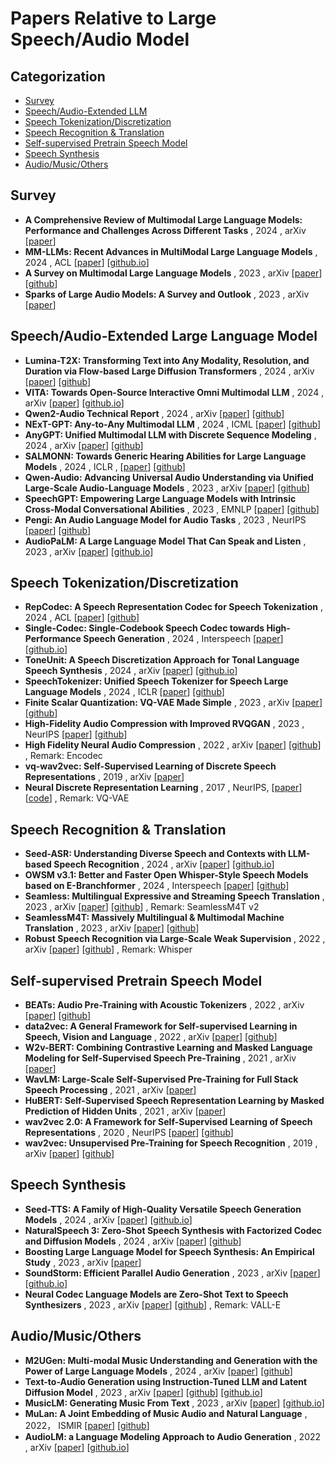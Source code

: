 # Papers Relative to Large Speech/Audio Model

## Categorization
- [Survey](#subtitle1)
- [Speech/Audio-Extended LLM](#subtitle2)
- [Speech Tokenization/Discretization](#subtitle3)
- [Speech Recognition & Translation](#subtitle4)
- [Self-supervised Pretrain Speech Model](#subtitle5)
- [Speech Synthesis](#subtitle6)
- [Audio/Music/Others](#subtitle7)


## Survey<a id="subtitle1"></a>
- **A Comprehensive Review of Multimodal Large Language Models: Performance and Challenges Across Different Tasks** , 2024 , arXiv [[paper](https://arxiv.org/pdf/2408.01319)]
- **MM-LLMs: Recent Advances in MultiModal Large Language Models** , 2024 , ACL [[paper](https://arxiv.org/pdf/2401.13601)] [[github.io](https://mm-llms.github.io/)]
- **A Survey on Multimodal Large Language Models** , 2023 , arXiv [[paper](https://arxiv.org/pdf/2306.13549)] [[github](https://github.com/BradyFU/Awesome-Multimodal-Large-Language-Models)]
- **Sparks of Large Audio Models: A Survey and Outlook** , 2023 , arXiv [[paper](https://arxiv.org/pdf/2308.12792)]

## Speech/Audio-Extended Large Language Model<a id="subtitle2"></a>
- **Lumina-T2X: Transforming Text into Any Modality, Resolution, and Duration via Flow-based Large Diffusion Transformers** , 2024 , arXiv [[paper](https://arxiv.org/pdf/2405.05945)] [[github](https://github.com/Alpha-VLLM/Lumina-T2X)]
- **VITA: Towards Open-Source Interactive Omni Multimodal LLM** , 2024 , arXiv [[paper](https://arxiv.org/pdf/2408.05211)] [[github.io](https://vita-home.github.io/)]
- **Qwen2-Audio Technical Report** , 2024 , arXiv [[paper](https://arxiv.org/pdf/2407.10759)] [[github](https://github.com/QwenLM/Qwen2-Audio)]
- **NExT-GPT: Any-to-Any Multimodal LLM** , 2024 , ICML [[paper](https://arxiv.org/pdf/2309.05519)] [[github](https://github.com/NExT-GPT/NExT-GPT)]
- **AnyGPT: Unified Multimodal LLM with Discrete Sequence Modeling** , 2024 , arXiv [[paper](https://arxiv.org/abs/2402.12226)] [[github](https://github.com/OpenMOSS/AnyGPT)]
- **SALMONN: Towards Generic Hearing Abilities for Large Language Models** , 2024 , ICLR , [[paper](https://openreview.net/pdf?id=14rn7HpKVk)] [[github](https://github.com/bytedance/SALMONN)]
- **Qwen-Audio: Advancing Universal Audio Understanding via Unified Large-Scale Audio-Language Models** , 2023 , arXiv [[paper](https://arxiv.org/pdf/2311.07919)] [[github](https://github.com/QwenLM/Qwen-Audio)]
- **SpeechGPT: Empowering Large Language Models with Intrinsic Cross-Modal Conversational Abilities** , 2023 , EMNLP [[paper](https://arxiv.org/pdf/2305.11000)] [[github](https://github.com/0nutation/SpeechGPT)]
- **Pengi: An Audio Language Model for Audio Tasks** , 2023 , NeurIPS [[paper](https://arxiv.org/pdf/2305.11834)] [[github](https://github.com/microsoft/Pengi)]
- **AudioPaLM: A Large Language Model That Can Speak and Listen** , 2023 , arXiv [[paper](https://arxiv.org/pdf/2306.12925)] [[github.io](https://google-research.github.io/seanet/audiopalm/examples/)]

## Speech Tokenization/Discretization<a id="subtitle3"></a>
- **RepCodec: A Speech Representation Codec for Speech Tokenization** , 2024 , ACL [[paper](https://arxiv.org/pdf/2309.00169)] [[github](https://github.com/mct10/RepCodec)]
- **Single-Codec: Single-Codebook Speech Codec towards High-Performance Speech Generation** , 2024 , Interspeech [[paper](https://arxiv.org/pdf/2406.07422)] [[github.io](https://kkksuper.github.io/Single-Codec/)]
- **ToneUnit: A Speech Discretization Approach for Tonal Language Speech Synthesis** , 2024 , arXiv [[paper](https://arxiv.org/pdf/2406.08989)] [[github.io](https://toneunit1225.github.io/)]
- **SpeechTokenizer: Unified Speech Tokenizer for Speech Large Language Models** , 2024 , ICLR [[paper](https://arxiv.org/pdf/2308.16692)] [[github](https://github.com/ZhangXInFD/SpeechTokenizer)]
- **Finite Scalar Quantization: VQ-VAE Made Simple** , 2023 , arXiv [[paper](https://arxiv.org/pdf/2309.15505)] [[github](https://github.com/google-research/google-research/tree/master/fsq)]
- **High-Fidelity Audio Compression with Improved RVQGAN** , 2023 , NeurIPS [[paper](https://arxiv.org/pdf/2306.06546)] [[github](https://github.com/descriptinc/descript-audio-codec)]
- **High Fidelity Neural Audio Compression** , 2022 , arXiv [[paper](https://arxiv.org/pdf/2210.13438)] [[github](https://github.com/facebookresearch/encodec)] , Remark: Encodec
- **vq-wav2vec: Self-Supervised Learning of Discrete Speech Representations** , 2019 , arXiv [[paper](https://arxiv.org/pdf/1910.05453)]
- **Neural Discrete Representation Learning** , 2017 , NeurIPS, [[paper](https://arxiv.org/pdf/1711.00937)] [[code](https://github.com/google-deepmind/sonnet/blob/v2/sonnet/src/nets/vqvae.py)] , Remark: VQ-VAE

## Speech Recognition & Translation<a id="subtitle4"></a>
- **Seed-ASR: Understanding Diverse Speech and Contexts with LLM-based Speech Recognition** , 2024 , arXiv [[paper](https://arxiv.org/pdf/2407.04675)] [[github.io](https://bytedancespeech.github.io/seedasr_tech_report/)]
- **OWSM v3.1: Better and Faster Open Whisper-Style Speech Models based on E-Branchformer** , 2024 , Interspeech [[paper](https://arxiv.org/pdf/2401.16658)] [[github](https://github.com/espnet/espnet/tree/master/egs2/owsm_v3.1/s2t1)]
- **Seamless: Multilingual Expressive and Streaming Speech Translation** , 2023 , arXiv [[paper](https://arxiv.org/pdf/2312.05187)] [[github](https://github.com/facebookresearch/seamless_communication)] , Remark: SeamlessM4T v2
- **SeamlessM4T: Massively Multilingual & Multimodal Machine Translation** , 2023 , arXiv [[paper](https://arxiv.org/pdf/2308.11596)] [[github](https://github.com/facebookresearch/seamless_communication)]
- **Robust Speech Recognition via Large-Scale Weak Supervision** , 2022 , arXiv [[paper](https://arxiv.org/pdf/2212.04356)] [[github](https://github.com/openai/whisper)] , Remark: Whisper

## Self-supervised Pretrain Speech Model<a id="subtitle5"></a>
- **BEATs: Audio Pre-Training with Acoustic Tokenizers** , 2022 , arXiv [[paper](https://arxiv.org/pdf/2212.09058)] [[github](https://github.com/microsoft/unilm/tree/master/beats)]
- **data2vec: A General Framework for Self-supervised Learning in Speech, Vision and Language** , 2022 , arXiv [[paper](https://arxiv.org/pdf/2202.03555)] [[github](https://github.com/facebookresearch/fairseq/tree/main/examples/data2vec)]
- **W2v-BERT: Combining Contrastive Learning and Masked Language Modeling for Self-Supervised Speech Pre-Training** , 2021 , arXiv [[paper](https://arxiv.org/pdf/2108.06209)] 
- **WavLM: Large-Scale Self-Supervised Pre-Training for Full Stack Speech Processing** , 2021 , arXiv [[paper](https://arxiv.org/abs/2110.13900)]
- **HuBERT: Self-Supervised Speech Representation Learning by Masked Prediction of Hidden Units** , 2021 , arXiv [[paper](https://arxiv.org/pdf/2106.07447)]
- **wav2vec 2.0: A Framework for Self-Supervised Learning of Speech Representations** , 2020 , NeurIPS [[paper](https://arxiv.org/pdf/2006.11477)] [[github](https://github.com/facebookresearch/fairseq/tree/main/examples/wav2vec)]
- **wav2vec: Unsupervised Pre-Training for Speech Recognition** , 2019 , arXiv [[paper](https://arxiv.org/pdf/1904.05862)] [[github](https://github.com/facebookresearch/fairseq/tree/main/examples/wav2vec)]

## Speech Synthesis<a id="subtitle6"></a>
- **Seed-TTS: A Family of High-Quality Versatile Speech Generation Models** , 2024 , arXiv [[paper](https://arxiv.org/pdf/2406.02430)] [[github.io](https://bytedancespeech.github.io/seedtts_tech_report/)]
- **NaturalSpeech 3: Zero-Shot Speech Synthesis with Factorized Codec and Diffusion Models** , 2024 , arXiv [[paper](https://arxiv.org/pdf/2403.03100)] [[github](https://speechresearch.github.io/naturalspeech3/)]
- **Boosting Large Language Model for Speech Synthesis: An Empirical Study** , 2023 , arXiv [[paper](https://arxiv.org/pdf/2401.00246)]
- **SoundStorm: Efficient Parallel Audio Generation** , 2023 , arXiv [[paper](https://arxiv.org/pdf/2305.09636)] [[github.io](https://google-research.github.io/seanet/soundstorm/examples/)]
- **Neural Codec Language Models are Zero-Shot Text to Speech Synthesizers** , 2023 , arXiv [[paper](https://arxiv.org/pdf/2301.02111)] [[github](https://github.com/lifeiteng/vall-e)] , Remark: VALL-E

## Audio/Music/Others<a id="subtitle7"></a>
- **M2UGen: Multi-modal Music Understanding and Generation with the Power of Large Language Models** , 2024 , arXiv [[paper](https://arxiv.org/pdf/2311.11255)] [[github](https://github.com/shansongliu/M2UGen)]
- **Text-to-Audio Generation using Instruction-Tuned LLM and Latent Diffusion Model** , 2023 , arXiv [[paper](https://arxiv.org/pdf/2304.13731)] [[github](https://github.com/declare-lab/tango)] [[github.io](https://tango-web.github.io/)]
- **MusicLM: Generating Music From Text** , 2023 , arXiv [[paper](https://arxiv.org/pdf/2301.11325)] [[github.io](https://google-research.github.io/seanet/musiclm/examples/)]
- **MuLan: A Joint Embedding of Music Audio and Natural Language** , 2022， ISMIR [[paper](https://arxiv.org/pdf/2208.12415)] [[github](https://github.com/lucidrains/musiclm-pytorch)]
- **AudioLM: a Language Modeling Approach to Audio Generation** , 2022 , arXiv [[paper](https://arxiv.org/pdf/2209.03143)] [[github.io](https://google-research.github.io/seanet/audiolm/examples/)]
